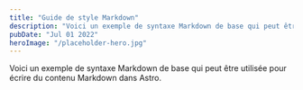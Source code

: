 ```yaml
---
title: "Guide de style Markdown"
description: "Voici un exemple de syntaxe Markdown de base qui peut être utilisée pour écrire du contenu Markdown dans Astro."
pubDate: "Jul 01 2022"
heroImage: "/placeholder-hero.jpg"
---
```


Voici un exemple de syntaxe Markdown de base qui peut être utilisée pour écrire du contenu Markdown dans Astro.
